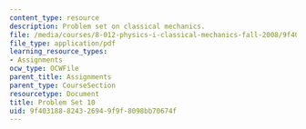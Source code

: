 ```yaml
---
content_type: resource
description: Problem set on classical mechanics.
file: /media/courses/8-012-physics-i-classical-mechanics-fall-2008/9f403188824326949f9f8098bb70674f_ps10.pdf
file_type: application/pdf
learning_resource_types:
- Assignments
ocw_type: OCWFile
parent_title: Assignments
parent_type: CourseSection
resourcetype: Document
title: Problem Set 10
uid: 9f403188-8243-2694-9f9f-8098bb70674f
---
```

